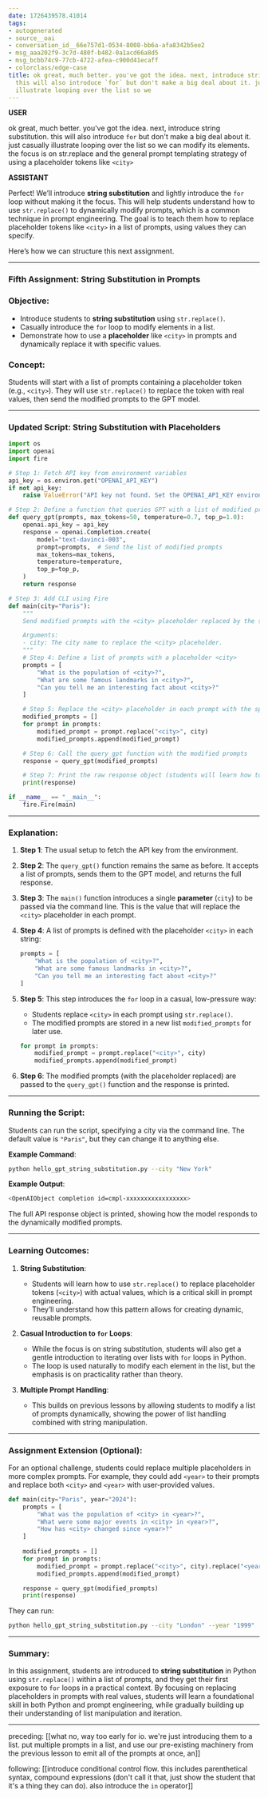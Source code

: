 ```yaml
---
date: 1726439578.41014
tags:
- autogenerated
- source__oai
- conversation_id__66e757d1-0534-8008-bb6a-afa8342b5ee2
- msg_aaa202f9-3c7d-480f-b482-0a1acd66a8d5
- msg_bcbb74c9-77cb-4722-afea-c900d41ecaff
- colorclass/edge-case
title: ok great, much better. you've got the idea. next, introduce string substitution.
  this will also introduce `for` but don't make a big deal about it. just casually
  illustrate looping over the list so we
---
```


**USER**

ok great, much better. you've got the idea. next, introduce string substitution. this will also introduce `for` but don't make a big deal about it. just casually illustrate looping over the list so we can modify its elements. the focus is on str.replace and the general prompt templating strategy of using a placeholder tokens like `<city>`


**ASSISTANT**

Perfect! We’ll introduce **string substitution** and lightly introduce the `for` loop without making it the focus. This will help students understand how to use `str.replace()` to dynamically modify prompts, which is a common technique in prompt engineering. The goal is to teach them how to replace placeholder tokens like `<city>` in a list of prompts, using values they can specify.

Here’s how we can structure this next assignment.

---

### **Fifth Assignment: String Substitution in Prompts**

### **Objective**:
- Introduce students to **string substitution** using `str.replace()`.
- Casually introduce the `for` loop to modify elements in a list.
- Demonstrate how to use a **placeholder** like `<city>` in prompts and dynamically replace it with specific values.

### **Concept**:
Students will start with a list of prompts containing a placeholder token (e.g., `<city>`). They will use `str.replace()` to replace the token with real values, then send the modified prompts to the GPT model.

---

### **Updated Script: String Substitution with Placeholders**

```python
import os
import openai
import fire

# Step 1: Fetch API key from environment variables
api_key = os.environ.get("OPENAI_API_KEY")
if not api_key:
    raise ValueError("API key not found. Set the OPENAI_API_KEY environment variable.")

# Step 2: Define a function that queries GPT with a list of modified prompts
def query_gpt(prompts, max_tokens=50, temperature=0.7, top_p=1.0):
    openai.api_key = api_key
    response = openai.Completion.create(
        model="text-davinci-003",
        prompt=prompts,  # Send the list of modified prompts
        max_tokens=max_tokens,
        temperature=temperature,
        top_p=top_p,
    )
    return response

# Step 3: Add CLI using Fire
def main(city="Paris"):
    """
    Send modified prompts with the <city> placeholder replaced by the specified city.

    Arguments:
    - city: The city name to replace the <city> placeholder.
    """
    # Step 4: Define a list of prompts with a placeholder <city>
    prompts = [
        "What is the population of <city>?",
        "What are some famous landmarks in <city>?",
        "Can you tell me an interesting fact about <city>?"
    ]

    # Step 5: Replace the <city> placeholder in each prompt with the specified city
    modified_prompts = []
    for prompt in prompts:
        modified_prompt = prompt.replace("<city>", city)
        modified_prompts.append(modified_prompt)

    # Step 6: Call the query_gpt function with the modified prompts
    response = query_gpt(modified_prompts)

    # Step 7: Print the raw response object (students will learn how to parse it later)
    print(response)

if __name__ == "__main__":
    fire.Fire(main)
```

---

### **Explanation**:

1. **Step 1**: The usual setup to fetch the API key from the environment.

2. **Step 2**: The `query_gpt()` function remains the same as before. It accepts a list of prompts, sends them to the GPT model, and returns the full response.

3. **Step 3**: The `main()` function introduces a single **parameter** (`city`) to be passed via the command line. This is the value that will replace the `<city>` placeholder in each prompt.

4. **Step 4**: A list of prompts is defined with the placeholder `<city>` in each string:
   ```python
   prompts = [
       "What is the population of <city>?",
       "What are some famous landmarks in <city>?",
       "Can you tell me an interesting fact about <city>?"
   ]
   ```

5. **Step 5**: This step introduces the `for` loop in a casual, low-pressure way:
   - Students replace `<city>` in each prompt using `str.replace()`.
   - The modified prompts are stored in a new list `modified_prompts` for later use.
   ```python
   for prompt in prompts:
       modified_prompt = prompt.replace("<city>", city)
       modified_prompts.append(modified_prompt)
   ```

6. **Step 6**: The modified prompts (with the placeholder replaced) are passed to the `query_gpt()` function and the response is printed.

---

### **Running the Script**:

Students can run the script, specifying a city via the command line. The default value is `"Paris"`, but they can change it to anything else.

**Example Command**:
```bash
python hello_gpt_string_substitution.py --city "New York"
```

**Example Output**:
```bash
<OpenAIObject completion id=cmpl-xxxxxxxxxxxxxxxxx>
```

The full API response object is printed, showing how the model responds to the dynamically modified prompts.

---

### **Learning Outcomes**:

1. **String Substitution**:
   - Students will learn how to use `str.replace()` to replace placeholder tokens (`<city>`) with actual values, which is a critical skill in prompt engineering.
   - They’ll understand how this pattern allows for creating dynamic, reusable prompts.

2. **Casual Introduction to `for` Loops**:
   - While the focus is on string substitution, students will also get a gentle introduction to iterating over lists with `for` loops in Python.
   - The loop is used naturally to modify each element in the list, but the emphasis is on practicality rather than theory.

3. **Multiple Prompt Handling**:
   - This builds on previous lessons by allowing students to modify a list of prompts dynamically, showing the power of list handling combined with string manipulation.

---

### **Assignment Extension (Optional)**:

For an optional challenge, students could replace multiple placeholders in more complex prompts. For example, they could add `<year>` to their prompts and replace both `<city>` and `<year>` with user-provided values.

```python
def main(city="Paris", year="2024"):
    prompts = [
        "What was the population of <city> in <year>?",
        "What were some major events in <city> in <year>?",
        "How has <city> changed since <year>?"
    ]
    
    modified_prompts = []
    for prompt in prompts:
        modified_prompt = prompt.replace("<city>", city).replace("<year>", year)
        modified_prompts.append(modified_prompt)

    response = query_gpt(modified_prompts)
    print(response)
```

They can run:
```bash
python hello_gpt_string_substitution.py --city "London" --year "1999"
```

---

### **Summary**:

In this assignment, students are introduced to **string substitution** in Python using `str.replace()` within a list of prompts, and they get their first exposure to `for` loops in a practical context. By focusing on replacing placeholders in prompts with real values, students will learn a foundational skill in both Python and prompt engineering, while gradually building up their understanding of list manipulation and iteration.


---

preceding: [[what no, way too early for io. we're just introducing them to a list. put multiple prompts in a list, and use our pre-existing machinery from the previous lesson to emit all of the prompts at once, an]]  


following: [[introduce conditional control flow. this includes parenthetical syntax, compound expressions (don't call it that, just show the student that it's a thing they can do). also introduce the `in` operator]]
